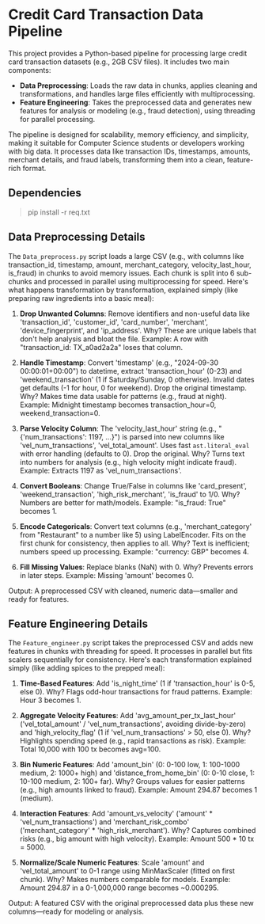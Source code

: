 # Credit Card Transaction Data Pipeline

This project provides a Python-based pipeline for processing large credit card transaction datasets (e.g., 2GB CSV files). It includes two main components:
- **Data Preprocessing**: Loads the raw data in chunks, applies cleaning and transformations, and handles large files efficiently with multiprocessing.
- **Feature Engineering**: Takes the preprocessed data and generates new features for analysis or modeling (e.g., fraud detection), using threading for parallel processing.

The pipeline is designed for scalability, memory efficiency, and simplicity, making it suitable for Computer Science students or developers working with big data. It processes data like transaction IDs, timestamps, amounts, merchant details, and fraud labels, transforming them into a clean, feature-rich format.

## Dependencies

> pip install -r req.txt

## Data Preprocessing Details
The `Data_preprocess.py` script loads a large CSV (e.g., with columns like transaction_id, timestamp, amount, merchant_category, velocity_last_hour, is_fraud) in chunks to avoid memory issues. Each chunk is split into 6 sub-chunks and processed in parallel using multiprocessing for speed. Here's what happens transformation by transformation, explained simply (like preparing raw ingredients into a basic meal):

1. **Drop Unwanted Columns**: Remove identifiers and non-useful data like 'transaction_id', 'customer_id', 'card_number', 'merchant', 'device_fingerprint', and 'ip_address'. Why? These are unique labels that don't help analysis and bloat the file. Example: A row with "transaction_id: TX_a0ad2a2a" loses that column.

2. **Handle Timestamp**: Convert 'timestamp' (e.g., "2024-09-30 00:00:01+00:00") to datetime, extract 'transaction_hour' (0-23) and 'weekend_transaction' (1 if Saturday/Sunday, 0 otherwise). Invalid dates get defaults (-1 for hour, 0 for weekend). Drop the original timestamp. Why? Makes time data usable for patterns (e.g., fraud at night). Example: Midnight timestamp becomes transaction_hour=0, weekend_transaction=0.

3. **Parse Velocity Column**: The 'velocity_last_hour' string (e.g., "{'num_transactions': 1197, ...}") is parsed into new columns like 'vel_num_transactions', 'vel_total_amount'. Uses fast `ast.literal_eval` with error handling (defaults to 0). Drop the original. Why? Turns text into numbers for analysis (e.g., high velocity might indicate fraud). Example: Extracts 1197 as 'vel_num_transactions'.

4. **Convert Booleans**: Change True/False in columns like 'card_present', 'weekend_transaction', 'high_risk_merchant', 'is_fraud' to 1/0. Why? Numbers are better for math/models. Example: "is_fraud: True" becomes 1.

5. **Encode Categoricals**: Convert text columns (e.g., 'merchant_category' from "Restaurant" to a number like 5) using LabelEncoder. Fits on the first chunk for consistency, then applies to all. Why? Text is inefficient; numbers speed up processing. Example: "currency: GBP" becomes 4.

6. **Fill Missing Values**: Replace blanks (NaN) with 0. Why? Prevents errors in later steps. Example: Missing 'amount' becomes 0.

Output: A preprocessed CSV with cleaned, numeric data—smaller and ready for features.

## Feature Engineering Details
The `Feature_engineer.py` script takes the preprocessed CSV and adds new features in chunks with threading for speed. It processes in parallel but fits scalers sequentially for consistency. Here's each transformation explained simply (like adding spices to the prepped meal):

1. **Time-Based Features**: Add 'is_night_time' (1 if 'transaction_hour' is 0-5, else 0). Why? Flags odd-hour transactions for fraud patterns. Example: Hour 3 becomes 1.

2. **Aggregate Velocity Features**: Add 'avg_amount_per_tx_last_hour' ('vel_total_amount' / 'vel_num_transactions', avoiding divide-by-zero) and 'high_velocity_flag' (1 if 'vel_num_transactions' > 50, else 0). Why? Highlights spending speed (e.g., rapid transactions as risk). Example: Total 10,000 with 100 tx becomes avg=100.

3. **Bin Numeric Features**: Add 'amount_bin' (0: 0-100 low, 1: 100-1000 medium, 2: 1000+ high) and 'distance_from_home_bin' (0: 0-10 close, 1: 10-100 medium, 2: 100+ far). Why? Groups values for easier patterns (e.g., high amounts linked to fraud). Example: Amount 294.87 becomes 1 (medium).

4. **Interaction Features**: Add 'amount_vs_velocity' ('amount' * 'vel_num_transactions') and 'merchant_risk_combo' ('merchant_category' * 'high_risk_merchant'). Why? Captures combined risks (e.g., big amount with high velocity). Example: Amount 500 * 10 tx = 5000.

5. **Normalize/Scale Numeric Features**: Scale 'amount' and 'vel_total_amount' to 0-1 range using MinMaxScaler (fitted on first chunk). Why? Makes numbers comparable for models. Example: Amount 294.87 in a 0-1,000,000 range becomes ~0.000295.

Output: A featured CSV with the original preprocessed data plus these new columns—ready for modeling or analysis.